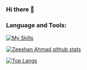 ### Hi there 👋
### Language and Tools:
[![My Skills](https://skillicons.dev/icons?i=flutter,java,git,html,css,firebase,github,nodejs,postman,mysql,&perline=10)](#)

[![Zeeshan Ahmad github stats](https://github-readme-stats.vercel.app/api?username=zeeshanahmad145)](https://github.com/zeeshanahmad145)


[![Top Langs](https://github-readme-stats.vercel.app/api/top-langs/?username=zeeshanahmad145&layout=compact)](https://github.com/zeeshanahmad145)
